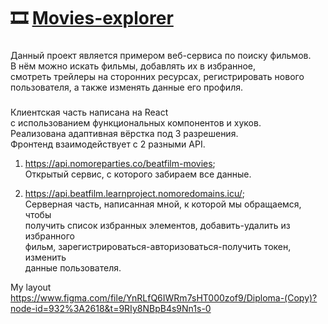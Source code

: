 # 🎞️ [Movies-explorer](https://beatfilm.learnproject.nomoredomains.icu/)

### 
Данный проект является примером веб-сервиса по поиску фильмов.  
В нём можно искать фильмы, добавлять их в избранное,  
смотреть трейлеры на сторонних ресурсах, регистрировать нового  
пользователя, а также изменять данные его профиля.  

###
Клиентская часть написана на React   
с использованием функциональных компонентов и хуков.  
Реализована адаптивная вёрстка под 3 разрешения.  
Фронтенд взаимодействует с 2 разными API.  
1. https://api.nomoreparties.co/beatfilm-movies;  
    Открытый сервис, с которого забираем все данные.  

2. https://api.beatfilm.learnproject.nomoredomains.icu/;  
    Серверная часть, написанная мной, к которой мы обращаемся, чтобы    
    получить список избранных элементов, добавить-удалить из избранного    
    фильм, зарегистрироваться-авторизоваться-получить токен, изменить   
    данные пользователя.






My layout https://www.figma.com/file/YnRLfQ6IWRm7sHT000zof9/Diploma-(Copy)?node-id=932%3A2618&t=9RIy8NBpB4s9Nn1s-0


